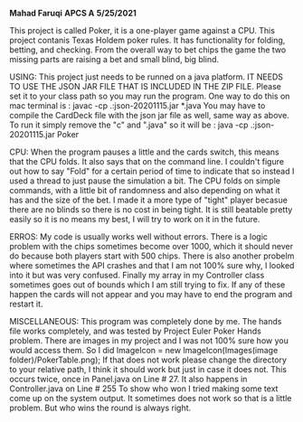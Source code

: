 **Mahad Faruqi**
**APCS A**
**5/25/2021**


This project is called Poker, it is a one-player game against a CPU.
This project contanis Texas Holdem poker rules. It has functionality for folding, betting, and checking. 
From the overall way to bet chips the game the two missing parts are raising a bet and small blind, big blind.


USING:
This project just needs to be runned on a java platform. IT NEEDS TO USE THE JSON JAR FILE THAT IS INCLUDED IN THE ZIP FILE. 
Please set it to your class path so you may run the program.
One way to do this on mac terminal is : javac -cp .:json-20201115.jar *.java
You may have to compile the CardDeck file with the json jar file as well, same way as above.
To run it simply remove the "c" and ".java" so it will be : java -cp .:json-20201115.jar Poker

CPU:
When the program pauses a little and the cards switch, this means that the CPU folds. It also says that on the command line. I couldn't figure out how to say "Fold" for a certain period of time to indicate that so instead I used a thread
to just pause the simulation a bit.
The CPU folds on simple commands, with a little bit of randomness and also depending on what it has and the size of the bet. I made it a more type of "tight" player becasue there are no blinds so
there is no cost in being tight. It is still beatable pretty easily so it is no means my best, I will try to work on it in the future.


ERROS:
My code is usually works well without errors.
There is a logic problem with the chips sometimes become over 1000, which it should never do because both players start with 500 chips.
There is also another probelm where sometimes the API crashes and that I am not 100% sure why, I looked into it but was very confused.
Finally my array in my Controller class sometimes goes out of bounds which I am still trying to fix.
If any of these happen the cards will not appear and you may have to end the program and restart it.


MISCELLANEOUS:
This program was completely done by me.
The hands file works completely, and was tested by Project Euler Poker Hands problem. 
There are images in my project and I was not 100% sure how you would access them. So I did ImageIcon = new ImageIcon(Images(image folder)/PokerTable.png);
If that does not work please change the directory to your relative path, I think it should work but just in case it does not.
This occurs twice, once in Panel.java on Line # 27. It also happens in Controller.java on Line # 255 
To show who won I tried making some text come up on the system output. It sometimes does not work so that is a little problem. But who wins the round is always right.





